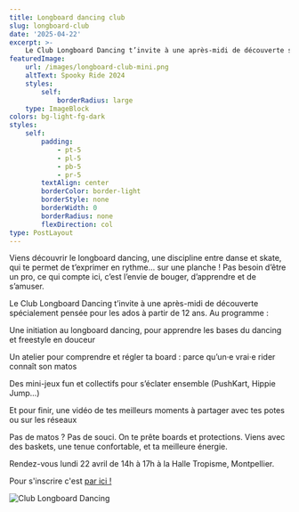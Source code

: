 ```yaml
---
title: Longboard dancing club
slug: longboard-club
date: '2025-04-22'
excerpt: >-
    Le Club Longboard Dancing t’invite à une après-midi de découverte spécialement pensée pour les ados à partir de 12 ans !
featuredImage:
    url: /images/longboard-club-mini.png
    altText: Spooky Ride 2024
    styles:
        self:
            borderRadius: large
    type: ImageBlock
colors: bg-light-fg-dark
styles:
    self:
        padding:
            - pt-5
            - pl-5
            - pb-5
            - pr-5
        textAlign: center
        borderColor: border-light
        borderStyle: none
        borderWidth: 0
        borderRadius: none
        flexDirection: col
type: PostLayout
---
```


Viens découvrir le longboard dancing, une discipline entre danse et skate, qui te permet de t’exprimer en rythme… sur une planche ! Pas besoin d’être un pro, ce qui compte ici, c’est l’envie de bouger, d’apprendre et de s’amuser.

Le Club Longboard Dancing t’invite à une après-midi de découverte spécialement pensée pour les ados à partir de 12 ans.
Au programme :

Une initiation au longboard dancing, pour apprendre les bases du dancing et freestyle en douceur

Un atelier pour comprendre et régler ta board : parce qu’un·e vrai·e rider connaît son matos

Des mini-jeux fun et collectifs pour s’éclater ensemble (PushKart, Hippie Jump…)

Et pour finir, une vidéo de tes meilleurs moments à partager avec tes potes ou sur les réseaux

Pas de matos ? Pas de souci. On te prête boards et protections.
Viens avec des baskets, une tenue confortable, et ta meilleure énergie.

Rendez-vous lundi 22 avril de 14h à 17h à la Halle Tropisme, Montpellier.

Pour s'inscrire c'est [par ici !](https://www.helloasso.com/associations/association-de-longboard-longride-montpellier/evenements/kids-initiation-club)

![Club Longboard Dancing](/images/longboard-club.png)
